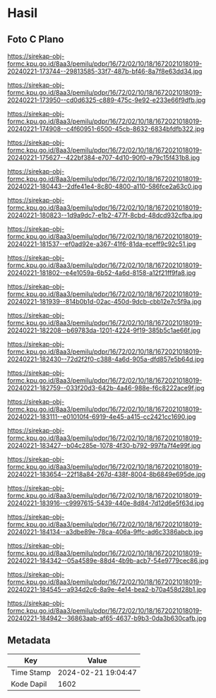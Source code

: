 # Hasil

## Foto C Plano

https://sirekap-obj-formc.kpu.go.id/8aa3/pemilu/pdpr/16/72/02/10/18/1672021018019-20240221-173744--29813585-33f7-487b-bf46-8a7f8e63dd34.jpg

https://sirekap-obj-formc.kpu.go.id/8aa3/pemilu/pdpr/16/72/02/10/18/1672021018019-20240221-173950--cd0d6325-c889-475c-9e92-e233e66f9dfb.jpg

https://sirekap-obj-formc.kpu.go.id/8aa3/pemilu/pdpr/16/72/02/10/18/1672021018019-20240221-174908--c4f60951-6500-45cb-8632-6834bfdfb322.jpg

https://sirekap-obj-formc.kpu.go.id/8aa3/pemilu/pdpr/16/72/02/10/18/1672021018019-20240221-175627--422bf384-e707-4d10-90f0-e79c15f431b8.jpg

https://sirekap-obj-formc.kpu.go.id/8aa3/pemilu/pdpr/16/72/02/10/18/1672021018019-20240221-180443--2dfe41e4-8c80-4800-a110-586fce2a63c0.jpg

https://sirekap-obj-formc.kpu.go.id/8aa3/pemilu/pdpr/16/72/02/10/18/1672021018019-20240221-180823--1d9a9dc7-e1b2-477f-8cbd-48dcd932cfba.jpg

https://sirekap-obj-formc.kpu.go.id/8aa3/pemilu/pdpr/16/72/02/10/18/1672021018019-20240221-181537--ef0ad92e-a367-41f6-81da-eceff9c92c51.jpg

https://sirekap-obj-formc.kpu.go.id/8aa3/pemilu/pdpr/16/72/02/10/18/1672021018019-20240221-181802--e4e1059a-6b52-4a6d-8158-a12f21ff9fa8.jpg

https://sirekap-obj-formc.kpu.go.id/8aa3/pemilu/pdpr/16/72/02/10/18/1672021018019-20240221-181939--814b0b1d-02ac-450d-9dcb-cbb12e7c5f9a.jpg

https://sirekap-obj-formc.kpu.go.id/8aa3/pemilu/pdpr/16/72/02/10/18/1672021018019-20240221-182208--b69783da-1201-4224-9f19-385b5c1ae66f.jpg

https://sirekap-obj-formc.kpu.go.id/8aa3/pemilu/pdpr/16/72/02/10/18/1672021018019-20240221-182430--72d2f2f0-c388-4a6d-905a-dfd857e5b64d.jpg

https://sirekap-obj-formc.kpu.go.id/8aa3/pemilu/pdpr/16/72/02/10/18/1672021018019-20240221-182759--033f20d3-642b-4a46-988e-f6c8222ace9f.jpg

https://sirekap-obj-formc.kpu.go.id/8aa3/pemilu/pdpr/16/72/02/10/18/1672021018019-20240221-183111--e01010f4-6919-4e45-a415-cc2421cc1690.jpg

https://sirekap-obj-formc.kpu.go.id/8aa3/pemilu/pdpr/16/72/02/10/18/1672021018019-20240221-183427--b04c285e-1078-4f30-b792-997fa7f4e99f.jpg

https://sirekap-obj-formc.kpu.go.id/8aa3/pemilu/pdpr/16/72/02/10/18/1672021018019-20240221-183654--22f18a84-267d-438f-8004-8b6849e695de.jpg

https://sirekap-obj-formc.kpu.go.id/8aa3/pemilu/pdpr/16/72/02/10/18/1672021018019-20240221-183916--c9997615-5439-440e-8d84-7d12d6e5f63d.jpg

https://sirekap-obj-formc.kpu.go.id/8aa3/pemilu/pdpr/16/72/02/10/18/1672021018019-20240221-184134--a3dbe89e-78ca-406a-9ffc-ad6c3386abcb.jpg

https://sirekap-obj-formc.kpu.go.id/8aa3/pemilu/pdpr/16/72/02/10/18/1672021018019-20240221-184342--05a4589e-88d4-4b9b-acb7-54e9779cec86.jpg

https://sirekap-obj-formc.kpu.go.id/8aa3/pemilu/pdpr/16/72/02/10/18/1672021018019-20240221-184545--a934d2c6-8a9e-4e14-bea2-b70a458d28b1.jpg

https://sirekap-obj-formc.kpu.go.id/8aa3/pemilu/pdpr/16/72/02/10/18/1672021018019-20240221-184942--36863aab-af65-4637-b9b3-0da3b630cafb.jpg


## Metadata

| Key        | Value               |
| ---------- | ------------------- |
| Time Stamp | 2024-02-21 19:04:47 |
| Kode Dapil | 1602                |



